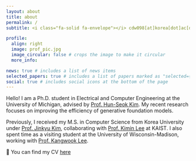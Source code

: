 ```yaml
---
layout: about
title: about
permalink: /
subtitle: <i class="fa-solid fa-envelope"></i> cdw098[at]korea[dot]ac[dot]kr

profile:
  align: right
  image: prof_pic.jpg
  image_circular: false # crops the image to make it circular
  more_info: 

news: true # includes a list of news items
selected_papers: true # includes a list of papers marked as "selected={true}"
social: true # includes social icons at the bottom of the page
---
```


Hello! I am a Ph.D. student in Electrical and Computer Engineering at the University of Michigan, advised by [Prof. Hun-Seok Kim](https://kim.engin.umich.edu/). My recent research focuses on improving the efficiency of generative foundation models.

Previously, I received my M.S. in Computer Science from Korea University under [Prof. Jinkyu Kim](https://visionai.korea.ac.kr/), collaborating with [Prof. Kimin Lee](https://sites.google.com/view/kiminlee) at KAIST. I also spent time as a visiting student at the University of Wisconsin-Madison, working with [Prof. Kangwook Lee](https://kangwooklee.com/aboutme/).

📌 You can find my CV [here](/assets/pdf/cv.pdf)